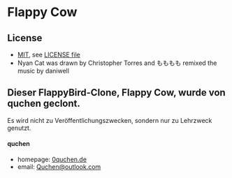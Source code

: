 Flappy Cow
======


## License 
* [MIT](http://opensource.org/licenses/MIT), see [LICENSE file](/LICENSE)
* Nyan Cat was drawn by Christopher Torres and もももも remixed the music by daniwell

## Dieser FlappyBird-Clone, Flappy Cow, wurde von quchen geclont. 
Es wird nicht zu Veröffentlichungszwecken, sondern nur zu Lehrzweck genutzt.
#### quchen
* homepage: [0quchen.de](http://0quchen.de)
* email: Quchen@outlook.com
